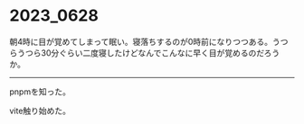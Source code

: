 # 2023_0628

朝4時に目が覚めてしまって眠い。寝落ちするのが0時前になりつつある。うつらうつら30分ぐらい二度寝したけどなんでこんなに早く目が覚めるのだろうか。

---

pnpmを知った。

vite触り始めた。
